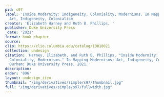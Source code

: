 ```yaml
---
pid: s97
label: 'Inside Modernity: Indigeneity, Coloniality, Modernisms. In Mapping Modernisms:
  Art, Indigeneity, Colonialism'
creator: 'Elizabeth Harney and Ruth B. Phillips. '
publisher: Duke University Press
_date: '2021'
format: book chapter
source:
clio: https://clio.columbia.edu/catalog/13818021
collection: undesign
citation: 'Harney, Elizabeth, and Ruth B. Phillips. "Inside Modernity: Indigeneity,
  Coloniality, Modernisms." In Mapping Modernisms: Art, Indigeneity, Colonialism.
  Durham: Duke University Press, 2021.'
description:
order: '096'
layout: undesign_item
thumbnail: "/img/derivatives/simple/s97/thumbnail.jpg"
full: "/img/derivatives/simple/s97/fullwidth.jpg"
---
```

